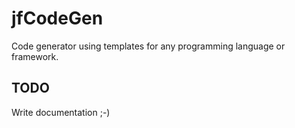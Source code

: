# jfCodeGen

Code generator using templates for any programming language or framework.

## TODO

Write documentation ;-)
